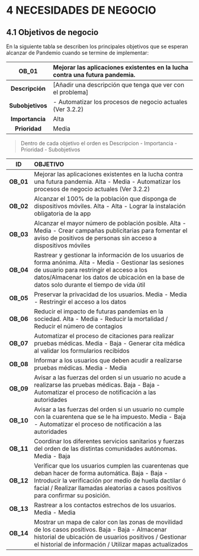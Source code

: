 # 4 NECESIDADES DE NEGOCIO

## 4.1 Objetivos de negocio

En la siguiente tabla se describen los principales objetivos que se esperan alcanzar de Pandemio cuando se termine de implementar:
 
 | **OB_01** | Mejorar las aplicaciones existentes en la lucha contra una futura pandemia. | 
 | :--: | :----- |
 | **Descripción** | [Añadir una descripción que tenga que ver con el problema] |
  | **Subobjetivos** | - Automatizar los procesos de negocio actuales (Ver 3.2.2) |
  | **Importancia** | Alta |
  | **Prioridad** | Media |
 
 
 > Dentro de cada objetivo el orden es Descripcion - Importancia - Prioridad - Subobjetivos
 
  | ID | OBJETIVO | 
 | :--: | :----- |
 | **OB_01** | Mejorar las aplicaciones existentes en la lucha contra una futura pandemia. Alta - Media - Automatizar los procesos de negocio actuales (Ver 3.2.2) |
 | **OB_02** | Alcanzar el 100% de la población que disponga de dispositivos móviles. Alta - Alta - Lograr la instalación obligatoria de la app |
 | **OB_03** | Alcanzar el mayor número de población posible. Alta - Media - Crear campañas publicitarias para fomentar el aviso de positivos de personas sin acceso a dispositivos móviles|
 | **OB_04** | Rastrear y gestionar la información de los usuarios de forma anónima. Alta - Media - Gestionar las sesiones de usuario para restringir el acceso a los datos/Almacenar los datos de ubicación en la base de datos solo durante el tiempo de vida útil|
 | **OB_05** | Preservar la privacidad de los usuarios. Media - Media - Restringir el acceso a los datos|
 | **OB_06** | Reducir el impacto de futuras pandemias en la sociedad. Alta - Media - Reducir la mortalidad / Reducir el número de contagios |
 | **OB_07** | Automatizar el proceso de citaciones para realizar pruebas médicas. Media - Baja - Generar cita médica al validar los formularios recibidos |
 | **OB_08** | Informar a los usuarios que deben acudir a realizarse pruebas médicas. Media - Media|
 | **OB_09** | Avisar a las fuerzas del orden si un usuario no acude a realizarse las pruebas médicas. Baja - Baja - Automatizar el proceso de notificación a las autoridades|
 | **OB_10** | Avisar a las fuerzas del orden si un usuario no cumple con la cuarentena que se le ha impuesto. Media - Baja - Automatizar el proceso de notificación a las autoridades|
 | **OB_11** | Coordinar los diferentes servicios sanitarios y fuerzas del orden de las distintas comunidades autónomas. Media - Baja|
 | **OB_12** | Verificar que los usuarios cumplen las cuarentenas que deban hacer de forma automática. Baja - Baja - Introducir la verificación por medio de huella dactilar ó facial / Realizar llamadas aleatorias a casos positivos para confirmar su posición.|
 | **OB_13** | Rastrear a los contactos estrechos de los usuarios. Media - Media|
 | **OB_14** | Mostrar un mapa de calor con las zonas de movilidad de los casos positivos. Baja - Baja - Almacenar historial de ubicación de usuarios positivos / Gestionar el historial de información / Utilizar mapas actualizados |
